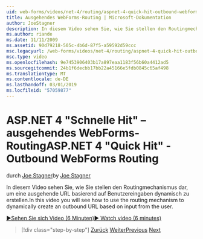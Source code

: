 ```yaml
---
uid: web-forms/videos/net-4/routing/aspnet-4-quick-hit-outbound-webforms-routing
title: Ausgehendes WebForms-Routing | Microsoft-Dokumentation
author: JoeStagner
description: In diesem Video sehen Sie, wie Sie stellen den Routingmechanismus dar, um eine ausgehende URL basierend auf Benutzereingaben dynamisch zu erstellen.
ms.author: riande
ms.date: 11/11/2009
ms.assetid: 90d79218-505c-4b6d-87f5-a59592d59ccc
msc.legacyurl: /web-forms/videos/net-4/routing/aspnet-4-quick-hit-outbound-webforms-routing
msc.type: video
ms.openlocfilehash: 9e7453906403b17a897eaa1183f56b60a4412ad5
ms.sourcegitcommit: 24b1f6decbb17bb22a45166e5fdb0845c65af498
ms.translationtype: MT
ms.contentlocale: de-DE
ms.lasthandoff: 03/01/2019
ms.locfileid: "57059877"
---
```

<a name="aspnet-4-quick-hit---outbound-webforms-routing"></a><span data-ttu-id="1c7b4-103">ASP.NET 4 "Schnelle Hit" – ausgehendes WebForms-Routing</span><span class="sxs-lookup"><span data-stu-id="1c7b4-103">ASP.NET 4 "Quick Hit" - Outbound WebForms Routing</span></span>
====================
<span data-ttu-id="1c7b4-104">durch [Joe Stagner](https://github.com/JoeStagner)</span><span class="sxs-lookup"><span data-stu-id="1c7b4-104">by [Joe Stagner](https://github.com/JoeStagner)</span></span>

<span data-ttu-id="1c7b4-105">In diesem Video sehen Sie, wie Sie stellen den Routingmechanismus dar, um eine ausgehende URL basierend auf Benutzereingaben dynamisch zu erstellen.</span><span class="sxs-lookup"><span data-stu-id="1c7b4-105">In this video you will see how to use the routing mechanism to dynamically create an outbound URL based on input from the user.</span></span> 

[<span data-ttu-id="1c7b4-106">&#9654;Sehen Sie sich Video (6 Minuten)</span><span class="sxs-lookup"><span data-stu-id="1c7b4-106">&#9654; Watch video (6 minutes)</span></span>](https://channel9.msdn.com/Blogs/ASP-NET-Site-Videos/aspnet-4-quick-hit-outbound-webforms-routing)

> [!div class="step-by-step"]
> <span data-ttu-id="1c7b4-107">[Zurück](aspnet-4-quick-hit-declarative-webforms-routing.md)
> [Weiter](how-do-i-use-routing-with-aspnet-web-forms.md)</span><span class="sxs-lookup"><span data-stu-id="1c7b4-107">[Previous](aspnet-4-quick-hit-declarative-webforms-routing.md)
[Next](how-do-i-use-routing-with-aspnet-web-forms.md)</span></span>
